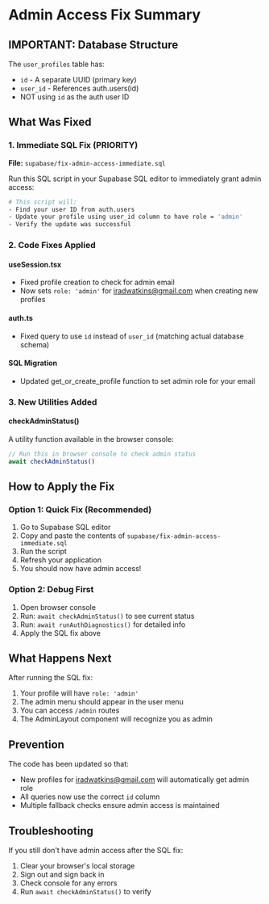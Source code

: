 # Admin Access Fix Summary

## IMPORTANT: Database Structure
The `user_profiles` table has:
- `id` - A separate UUID (primary key)
- `user_id` - References auth.users(id)
- NOT using `id` as the auth user ID

## What Was Fixed

### 1. Immediate SQL Fix (PRIORITY)
**File:** `supabase/fix-admin-access-immediate.sql`

Run this SQL script in your Supabase SQL editor to immediately grant admin access:
```bash
# This script will:
- Find your user ID from auth.users
- Update your profile using user_id column to have role = 'admin'
- Verify the update was successful
```

### 2. Code Fixes Applied

#### useSession.tsx
- Fixed profile creation to check for admin email
- Now sets `role: 'admin'` for iradwatkins@gmail.com when creating new profiles

#### auth.ts
- Fixed query to use `id` instead of `user_id` (matching actual database schema)

#### SQL Migration
- Updated get_or_create_profile function to set admin role for your email

### 3. New Utilities Added

#### checkAdminStatus()
A utility function available in the browser console:
```javascript
// Run this in browser console to check admin status
await checkAdminStatus()
```

## How to Apply the Fix

### Option 1: Quick Fix (Recommended)
1. Go to Supabase SQL editor
2. Copy and paste the contents of `supabase/fix-admin-access-immediate.sql`
3. Run the script
4. Refresh your application
5. You should now have admin access!

### Option 2: Debug First
1. Open browser console
2. Run: `await checkAdminStatus()` to see current status
3. Run: `await runAuthDiagnostics()` for detailed info
4. Apply the SQL fix above

## What Happens Next

After running the SQL fix:
1. Your profile will have `role: 'admin'`
2. The admin menu should appear in the user menu
3. You can access `/admin` routes
4. The AdminLayout component will recognize you as admin

## Prevention

The code has been updated so that:
- New profiles for iradwatkins@gmail.com will automatically get admin role
- All queries now use the correct `id` column
- Multiple fallback checks ensure admin access is maintained

## Troubleshooting

If you still don't have admin access after the SQL fix:
1. Clear your browser's local storage
2. Sign out and sign back in
3. Check console for any errors
4. Run `await checkAdminStatus()` to verify